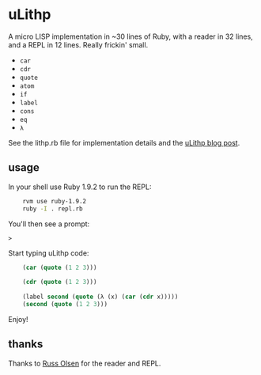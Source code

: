 # uLithp

A micro LISP implementation in ~30 lines of Ruby, with a reader in 32 lines, and a REPL in 12 lines.  Really frickin' small.

* `car`
* `cdr`
* `quote`
* `atom`
* `if`
* `label`
* `cons`
* `eq`
* `λ`

See the lithp.rb file for implementation details and the [uLithp blog post](http://blog.fogus.me/2012/01/25/lisp-in-40-lines-of-ruby/).

## usage

In your shell use Ruby 1.9.2 to run the REPL:

```sh
    rvm use ruby-1.9.2
	ruby -I . repl.rb
```

You'll then see a prompt:

    >
	
Start typing uLithp code:

```lisp
    (car (quote (1 2 3)))
	
	(cdr (quote (1 2 3)))
	
	(label second (quote (λ (x) (car (cdr x))))) 
	(second (quote (1 2 3)))
```

Enjoy!

## thanks

Thanks to [Russ Olsen](http://eloquentruby.com) for the reader and REPL.
